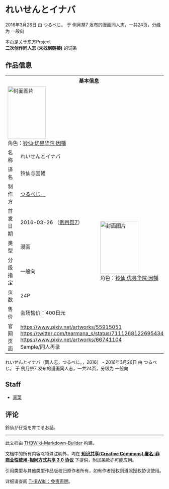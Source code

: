 # れいせんとイナバ

<!-- source html: G:\repos\THBWiki-Markdown-Builder\THBWikiMarkdown\Temp\main\4\41\ns0%3A%E3%82%8C%E3%81%84%E3%81%9B%E3%82%93%E3%81%A8%E3%82%A4%E3%83%8A%E3%83%90.html -->

2016年3月26日 由 つるべじ。 于 例月祭7 发布的漫画同人志，一共24页，分级为 一般向

本页是关于东方Project  
 **二次创作同人志 (未找到链接)** 的词条
## 作品信息

<table><tbody><tr><th colspan="3">基本信息</th></tr><tr><td class="cover-artwork-mobile" colspan="2"><a href="./文件-れいせんとイナバ封面.png.md" class="image" title="封面图片"><img alt="封面图片" src="https://upload.thwiki.cc/thumb/b/be/%E3%82%8C%E3%81%84%E3%81%9B%E3%82%93%E3%81%A8%E3%82%A4%E3%83%8A%E3%83%90%E5%B0%81%E9%9D%A2.png/121px-%E3%82%8C%E3%81%84%E3%81%9B%E3%82%93%E3%81%A8%E3%82%A4%E3%83%8A%E3%83%90%E5%B0%81%E9%9D%A2.png" decoding="async" loading="lazy" width="121" height="168" srcset="https://upload.thwiki.cc/thumb/b/be/%E3%82%8C%E3%81%84%E3%81%9B%E3%82%93%E3%81%A8%E3%82%A4%E3%83%8A%E3%83%90%E5%B0%81%E9%9D%A2.png/181px-%E3%82%8C%E3%81%84%E3%81%9B%E3%82%93%E3%81%A8%E3%82%A4%E3%83%8A%E3%83%90%E5%B0%81%E9%9D%A2.png 1.5x, https://upload.thwiki.cc/thumb/b/be/%E3%82%8C%E3%81%84%E3%81%9B%E3%82%93%E3%81%A8%E3%82%A4%E3%83%8A%E3%83%90%E5%B0%81%E9%9D%A2.png/242px-%E3%82%8C%E3%81%84%E3%81%9B%E3%82%93%E3%81%A8%E3%82%A4%E3%83%8A%E3%83%90%E5%B0%81%E9%9D%A2.png 2x" data-file-width="1045" data-file-height="1450"></a><div class="cover-char">角色：<a href="./铃仙·优昙华院·因幡.md" title="铃仙·优昙华院·因幡">铃仙·优昙华院·因幡</a></div></td>
</tr><tr><td class="label">名称</td><td colspan="2"> れいせんとイナバ </td></tr><tr><td class="label">译名</td><td colspan="2"> 铃仙与因幡 </td></tr><tr><td class="label">制作方</td><td><a href="./つるべじ。.md" title="つるべじ。">つるべじ。</a></td><td class="cover-artwork" rowspan="6" style="min-width:168px;"><a href="./文件-れいせんとイナバ封面.png.md" class="image" title="封面图片"><img alt="封面图片" src="https://upload.thwiki.cc/thumb/b/be/%E3%82%8C%E3%81%84%E3%81%9B%E3%82%93%E3%81%A8%E3%82%A4%E3%83%8A%E3%83%90%E5%B0%81%E9%9D%A2.png/121px-%E3%82%8C%E3%81%84%E3%81%9B%E3%82%93%E3%81%A8%E3%82%A4%E3%83%8A%E3%83%90%E5%B0%81%E9%9D%A2.png" decoding="async" loading="lazy" width="121" height="168" srcset="https://upload.thwiki.cc/thumb/b/be/%E3%82%8C%E3%81%84%E3%81%9B%E3%82%93%E3%81%A8%E3%82%A4%E3%83%8A%E3%83%90%E5%B0%81%E9%9D%A2.png/181px-%E3%82%8C%E3%81%84%E3%81%9B%E3%82%93%E3%81%A8%E3%82%A4%E3%83%8A%E3%83%90%E5%B0%81%E9%9D%A2.png 1.5x, https://upload.thwiki.cc/thumb/b/be/%E3%82%8C%E3%81%84%E3%81%9B%E3%82%93%E3%81%A8%E3%82%A4%E3%83%8A%E3%83%90%E5%B0%81%E9%9D%A2.png/242px-%E3%82%8C%E3%81%84%E3%81%9B%E3%82%93%E3%81%A8%E3%82%A4%E3%83%8A%E3%83%90%E5%B0%81%E9%9D%A2.png 2x" data-file-width="1045" data-file-height="1450"></a><div class="cover-char">角色：<a href="./铃仙·优昙华院·因幡.md" title="铃仙·优昙华院·因幡">铃仙·优昙华院·因幡</a></div></td>
</tr><tr><td class="label">首发日期</td><td>2016-03-26&#160;（<a href="/展会作品列表?e=%E4%BE%8B%E6%9C%88%E7%A5%AD%237">例月祭7</a>）</td></tr><tr><td class="label">类型</td><td>漫画</td></tr><tr><td class="label">分级指定</td><td>一般向</td></tr><tr><td class="label">页数</td><td>24P</td></tr><tr><td class="label">售价</td><td>会场售价：400日元</td></tr>
<tr><td class="label">官网页面</td><td colspan="2"><a rel="nofollow" class="external free" href="https://www.pixiv.net/artworks/55915051">https://www.pixiv.net/artworks/55915051</a><br><a rel="nofollow" class="external free" href="https://twitter.com/tearmana_s/status/711126812269543426">https://twitter.com/tearmana_s/status/711126812269543426</a><br><a rel="nofollow" class="external free" href="https://www.pixiv.net/artworks/66741104">https://www.pixiv.net/artworks/66741104</a><br>Sample/同人再录</td></tr></tbody></table>

れいせんとイナバ（同人志，つるべじ。，2016） - 2016年3月26日 由 つるべじ。 于 例月祭7 发布的漫画同人志，一共24页，分级为 一般向
## Staff
- [真菜](./真菜（视频）.md)

## 评论
  
鈴仙が仔兎を育てるお話。
  
  
  

  





---

此文档由 [THBWiki-Markdown-Builder](https://github.com/Delsin-Yu/THBWiki-Markdown-Builder) 构建。

文档中的所有内容除特殊注明外，均在 [**知识共享(Creative Commons) 署名-非商业性使用-相同方式共享 3.0 协议**](https://creativecommons.org/licenses/by-sa/3.0/deed.zh-hans) 下提供，附加条款亦可能应用。

引用类型与其他类型作品版权归原作者所有，如有作者授权则遵照授权协议使用。

详细请查阅 [THBWiki：免责声明](https://thbwiki.cc/THBWiki:%E5%85%8D%E8%B4%A3%E5%A3%B0%E6%98%8E)。

